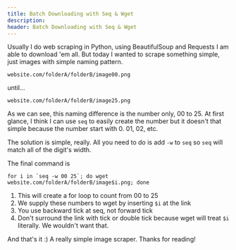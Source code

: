 ```yaml
---
title: Batch Downloading with Seq & Wget
description: 
header: Batch Downloading with Seq & Wget
---
```


Usually I do web scraping in Python, using BeautifulSoup and Requests I am able to download 'em all. But today I wanted to scrape something simple, just images with simple naming pattern.

`website.com/folderA/folderB/image00.png`

until...

`website.com/folderA/folderB/image25.png`

As we can see, this naming difference is the number only, 00 to 25. At first glance, I think I can use `seq` to easily create the number but it doesn't that simple because the number start with 0. 01, 02, etc.

The solution is simple, really. All you need to do is add `-w` to `seq` so `seq` will match all of the digit's width.

The final command is

```
for i in `seq -w 00 25`; do wget website.com/folderA/folderB/image$i.png; done
```

1. This will create a for loop to count from 00 to 25
2. We supply these numbers to wget by inserting `$i` at the link
3. You use backward tick at seq, not forward tick
4. Don't surround the link with tick or double tick because wget will treat `$i` literally. We wouldn't want that.

And that's it :) A really simple image scraper. Thanks for reading!
